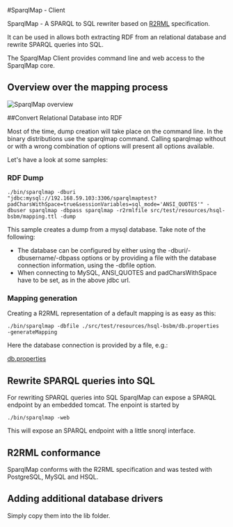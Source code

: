 #SparqlMap - Client


SparqlMap - A SPARQL to SQL rewriter based on [R2RML](http://www.w3.org/TR/r2rml/) specification.

It can be used in allows both extracting RDF from an relational database and rewrite SPARQL queries into SQL.

The SparqlMap Client provides command line and web access to the SparqlMap core.


## Overview over the mapping process

![SparqlMap overview](https://raw.github.com/tomatophantastico/sparqlmap/doc/doc/sparqlMap.png)



##Convert Relational Database into RDF

Most of the time, dump creation will take place on the command line.
In the binary distributions use the sparqlmap command. 
Calling sparqlmap without or with a wrong combination of options will present all options available.

Let's have a look at some samples:

### RDF Dump

```shell
./bin/sparqlmap -dburi "jdbc:mysql://192.168.59.103:3306/sparqlmaptest?padCharsWithSpace=true&sessionVariables=sql_mode='ANSI_QUOTES'" -dbuser sparqlmap -dbpass sparqlmap -r2rmlfile src/test/resources/hsql-bsbm/mapping.ttl -dump   
```
This sample creates a dump from a mysql database. Take note of the following:
* The database can be configured by either using the -dburi/-dbusername/-dbpass options or by providing a file with the database connection information, using the -dbfile option.
* When connecting to MySQL, ANSI_QUOTES and padCharsWithSpace have to be set, as in the above jdbc url.

### Mapping generation

Creating a R2RML representation of a default mapping is as easy as this:

```
./bin/sparqlmap -dbfile ./src/test/resources/hsql-bsbm/db.properties  -generateMapping
```
Here the database connection is provided by a file, e.g.:

[db.properties](https://raw.githubusercontent.com/tomatophantastico/sparqlmap/develop/src/test/resources/hsql-bsbm/db.properties)


## Rewrite SPARQL queries into SQL

For rewriting SPARQL queries into SQL SparqlMap can expose a SPARQL endpoint by an embedded tomcat.
The enpoint is started by 
```shell
./bin/sparqlmap -web
```
This will expose an SPARQL endpoint with a little snorql interface.

## R2RML conformance

SparqlMap conforms with the R2RML specification and was tested with PostgreSQL, MySQL and HSQL.


## Adding additional database drivers

Simply copy them into the lib folder.
